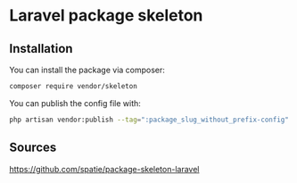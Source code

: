 # Laravel package skeleton

## Installation

You can install the package via composer:

```bash
composer require vendor/skeleton
```

You can publish the config file with:
```bash
php artisan vendor:publish --tag=":package_slug_without_prefix-config"
```

## Sources

https://github.com/spatie/package-skeleton-laravel